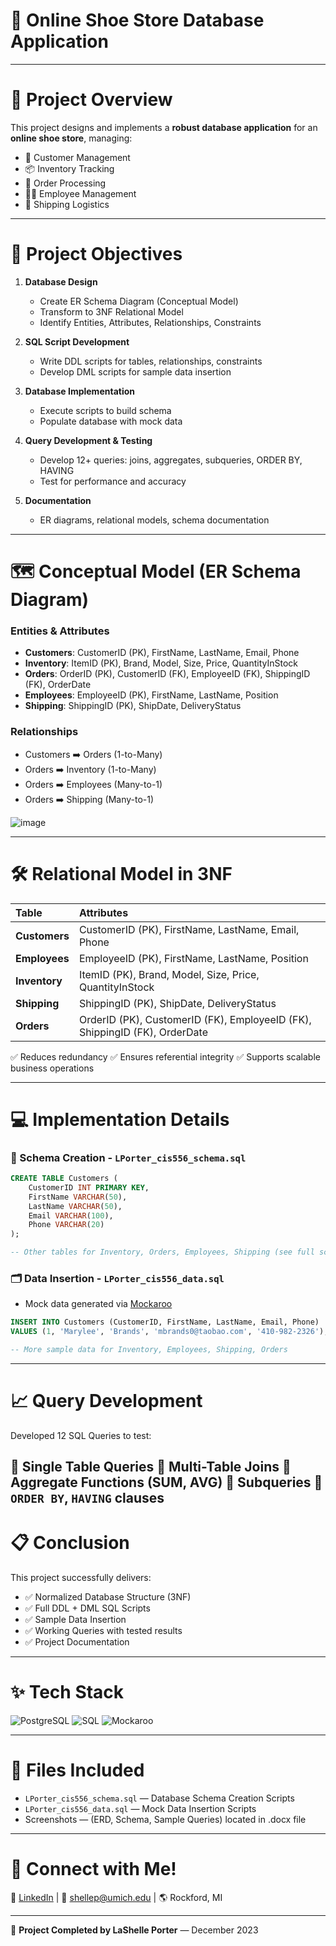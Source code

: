 # 👟 Online Shoe Store Database Application
---

# 🛒 Project Overview

This project designs and implements a **robust database application** for an **online shoe store**, managing:

- 👥 Customer Management
- 📦 Inventory Tracking
- 🧾 Order Processing
- 🧑‍💼 Employee Management
- 🚚 Shipping Logistics

---

# 🎯 Project Objectives

1. **Database Design**
   - Create ER Schema Diagram (Conceptual Model)
   - Transform to 3NF Relational Model
   - Identify Entities, Attributes, Relationships, Constraints

2. **SQL Script Development**
   - Write DDL scripts for tables, relationships, constraints
   - Develop DML scripts for sample data insertion

3. **Database Implementation**
   - Execute scripts to build schema
   - Populate database with mock data

4. **Query Development & Testing**
   - Develop 12+ queries: joins, aggregates, subqueries, ORDER BY, HAVING
   - Test for performance and accuracy

5. **Documentation**
   - ER diagrams, relational models, schema documentation
   
---

# 🗺️ Conceptual Model (ER Schema Diagram)

### Entities & Attributes

- **Customers**: CustomerID (PK), FirstName, LastName, Email, Phone
- **Inventory**: ItemID (PK), Brand, Model, Size, Price, QuantityInStock
- **Orders**: OrderID (PK), CustomerID (FK), EmployeeID (FK), ShippingID (FK), OrderDate
- **Employees**: EmployeeID (PK), FirstName, LastName, Position
- **Shipping**: ShippingID (PK), ShipDate, DeliveryStatus

### Relationships

- Customers ➡️ Orders (1-to-Many)
- Orders ➡️ Inventory (1-to-Many)
- Orders ➡️ Employees (Many-to-1)
- Orders ➡️ Shipping (Many-to-1)

![image](https://github.com/user-attachments/assets/3be3f8e3-2480-4618-8ee1-104880831e8a)

---

# 🛠️ Relational Model in 3NF

| Table | Attributes |
| :--- | :--- |
| **Customers** | CustomerID (PK), FirstName, LastName, Email, Phone |
| **Employees** | EmployeeID (PK), FirstName, LastName, Position |
| **Inventory** | ItemID (PK), Brand, Model, Size, Price, QuantityInStock |
| **Shipping** | ShippingID (PK), ShipDate, DeliveryStatus |
| **Orders** | OrderID (PK), CustomerID (FK), EmployeeID (FK), ShippingID (FK), OrderDate |

✅ Reduces redundancy
✅ Ensures referential integrity
✅ Supports scalable business operations

---

# 💻 Implementation Details

### 📂 Schema Creation - `LPorter_cis556_schema.sql`

```sql
CREATE TABLE Customers (
    CustomerID INT PRIMARY KEY,
    FirstName VARCHAR(50),
    LastName VARCHAR(50),
    Email VARCHAR(100),
    Phone VARCHAR(20)
);

-- Other tables for Inventory, Orders, Employees, Shipping (see full scripts)
```

### 🗂️ Data Insertion - `LPorter_cis556_data.sql`

- Mock data generated via [Mockaroo](https://mockaroo.com/)

```sql
INSERT INTO Customers (CustomerID, FirstName, LastName, Email, Phone)
VALUES (1, 'Marylee', 'Brands', 'mbrands0@taobao.com', '410-982-2326');

-- More sample data for Inventory, Employees, Shipping, Orders
```
---

# 📈 Query Development

Developed 12 SQL Queries to test:

🔹 Single Table Queries
🔹 Multi-Table Joins
🔹 Aggregate Functions (SUM, AVG)
🔹 Subqueries
🔹 `ORDER BY`, `HAVING` clauses
---

# 📋 Conclusion

This project successfully delivers:

- ✅ Normalized Database Structure (3NF)
- ✅ Full DDL + DML SQL Scripts
- ✅ Sample Data Insertion
- ✅ Working Queries with tested results
- ✅ Project Documentation

---

# ✨ Tech Stack

![PostgreSQL](https://img.shields.io/badge/PostgreSQL-4169E1?style=for-the-badge&logo=postgresql&logoColor=white)
![SQL](https://img.shields.io/badge/SQL-4479A1?style=for-the-badge&logo=sqlite&logoColor=white)
![Mockaroo](https://img.shields.io/badge/Mockaroo-FF6D00?style=for-the-badge&logo=data&logoColor=white)

---

# 📑 Files Included

- `LPorter_cis556_schema.sql` — Database Schema Creation Scripts
- `LPorter_cis556_data.sql` — Mock Data Insertion Scripts
- Screenshots — (ERD, Schema, Sample Queries) located in .docx file

---
# 🙌 Connect with Me!

🔗 [LinkedIn](https://www.linkedin.com/in/lashelleporter)  |  📧 [shellep@umich.edu](mailto:shellep@umich.edu)  |  🌎 Rockford, MI

---

🚀 **Project Completed by LaShelle Porter** — December 2023

